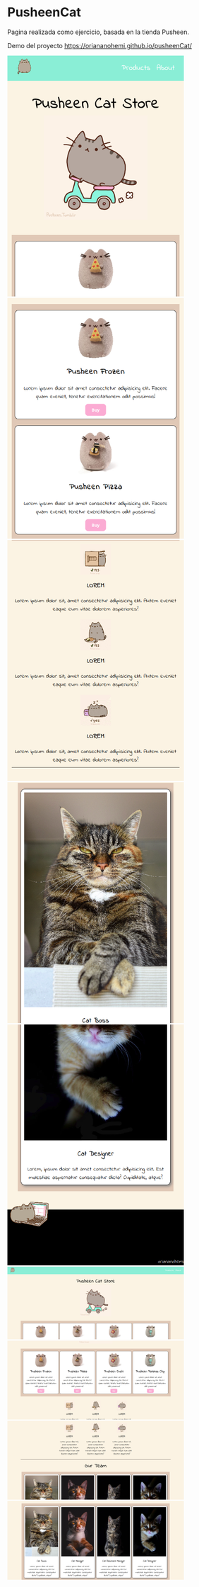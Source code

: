 # PusheenCat

Pagina realizada como ejercicio, basada en la tienda Pusheen.

Demo del proyecto https://oriananohemi.github.io/pusheenCat/

<img width=400 src="./img/Screen Shot 2020-08-30 at 00.30.14.png">
<img width=400 src="./img/Screen Shot 2020-08-30 at 00.30.21.png">
<img width=400 src="./img/Screen Shot 2020-08-30 at 00.30.27.png">
<img width=400 src="./img/Screen Shot 2020-08-30 at 00.30.32.png">
<img width=400 src="./img/Screen Shot 2020-08-30 at 00.30.39.png">
<img width=400 src="./img/Screen Shot 2020-08-30 at 00.30.48.png">
<img width=400 src="./img/Screen Shot 2020-08-30 at 00.31.00.png">
<img width=400 src="./img/Screen Shot 2020-08-30 at 00.31.06.png">
<img width=400 src="./img/Screen Shot 2020-08-30 at 00.31.10.png">

